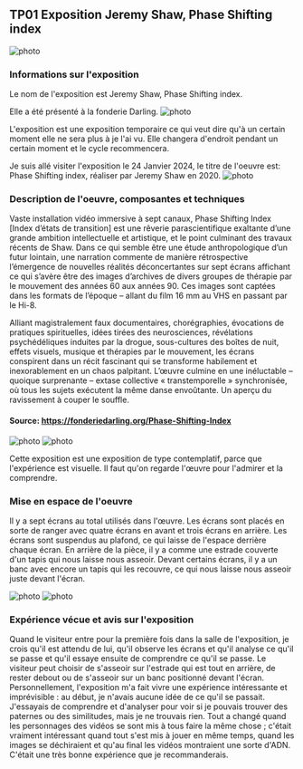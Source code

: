 ## TP01 Exposition Jeremy Shaw, Phase Shifting index ##

![photo](médias/Affiche-Presentation.png)

### Informations sur l'exposition ###

Le nom de l'exposition est Jeremy Shaw, Phase Shifting index.

Elle a été présenté à la fonderie Darling.
![photo](médias/Devant-edifice.png)

L'exposition est une exposition temporaire ce qui veut dire qu'à un certain moment elle ne sera plus à je l'ai vu. Elle changera d'endroit pendant un certain moment et le cycle recommencera.

Je suis allé visiter l'exposition le 24 Janvier 2024, le titre de l'oeuvre est: Phase Shifting index, réaliser par Jeremy Shaw en 2020.
![photo](médias/Photo-Salle.png)

### Description de l'oeuvre, composantes et techniques ###

Vaste installation vidéo immersive à sept canaux, Phase Shifting Index [Index d’états de transition] est une rêverie parascientifique exaltante d’une grande ambition intellectuelle et artistique, et le point culminant des travaux récents de Shaw. Dans ce qui semble être une étude anthropologique d’un futur lointain, une narration commente de manière rétrospective l’émergence de nouvelles réalités déconcertantes sur sept écrans affichant ce qui s’avère être des images d’archives de divers groupes de thérapie par le mouvement des années 60 aux années 90. Ces images sont captées dans les formats de l’époque – allant du film 16 mm au VHS en passant par le Hi-8. 

Alliant magistralement faux documentaires, chorégraphies, évocations de pratiques spirituelles, idées tirées des neurosciences, révélations psychédéliques induites par la drogue, sous-cultures des boîtes de nuit, effets visuels, musique et thérapies par le mouvement, les écrans conspirent dans un récit fascinant qui se transforme habilement et inexorablement en un chaos palpitant. L’œuvre culmine en une inéluctable – quoique surprenante – extase collective « transtemporelle » synchronisée, où tous les sujets exécutent la même danse envoûtante. Un aperçu du ravissement à couper le souffle.

#### Source: https://fonderiedarling.org/Phase-Shifting-Index
![photo](médias/Cartel-1.png)
![photo](médias/Cartel-2.png)

Cette exposition est une exposition de type contemplatif, parce que l'expérience est visuelle. Il faut qu'on regarde l'œuvre pour l'admirer et la comprendre.

### Mise en espace de l'oeuvre ###

Il y a sept écrans au total utilisés dans l'œuvre. Les écrans sont placés en sorte de ranger avec quatre écrans en avant et trois écrans en arrière. Les écrans sont suspendus au plafond, ce qui laisse de l'espace derrière chaque écran. En arrière de la pièce, il y a comme une estrade couverte d'un tapis qui nous laisse nous asseoir. Devant certains écrans, il y a un banc avec encore un tapis qui les recouvre, ce qui nous laisse nous asseoir juste devant l'écran.

![photo](médias/Croquis-salle.png)
![photo](médias/Photo-Salle.png)


### Expérience vécue et avis sur l'exposition ###

Quand le visiteur entre pour la première fois dans la salle de l'exposition, je crois qu'il est attendu de lui, qu'il observe les écrans et qu'il analyse ce qu'il se passe et qu'il essaye ensuite de comprendre ce qu'il se passe. Le visiteur peut choisir de s'asseoir sur l'estrade qui est tout en arrière, de rester debout ou de s'asseoir sur un banc positionné devant l'écran. Personnellement, l'exposition m'a fait vivre une expérience intéressante et imprévisible : au début, je n'avais aucune idée de ce qu'il se passait. J'essayais de comprendre et d'analyser pour voir si je pouvais trouver des paternes ou des similitudes, mais je ne trouvais rien. Tout a changé quand les personnages des vidéos se sont mis à tous faire la même chose ; c'était vraiment intéressant quand tout s'est mis à jouer en même temps, quand les images se déchiraient et qu'au final les vidéos montraient une sorte d'ADN. C'était une très bonne expérience que je recommanderais.
